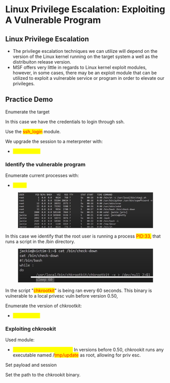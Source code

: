 # Linux Privilege Escalation: Exploiting A Vulnerable Program

## Linux Privilege Escalation

* The privilege escalation techniques we can utilize will depend on the version of the Linux kernel running on the target system a well as the distribuiton release version.
* MSF offers very little in regards to Linux kernel exploit modules, however, in some cases, there may be an exploit module that can be utilized to exploit a vulnerable service or program in order to elevate our privileges.

## Practice Demo

Enumerate the target

In this case we have the credentials to login through ssh.

Use the <mark style="color:red;">ssh\_login</mark> module.

We upgrade the session to a meterpreter with:

* <mark style="color:yellow;">sessions -u 1</mark>

### Identify the vulnerable program

Enumerate current processes with:

* <mark style="color:yellow;">ps aux</mark>

<figure><img src="../../.gitbook/assets/image (63).png" alt=""><figcaption></figcaption></figure>

In this case we identify that the root user is running a process <mark style="color:red;">PID:33,</mark> that runs a script in the /bin directory.

<figure><img src="../../.gitbook/assets/image (64).png" alt=""><figcaption></figcaption></figure>

In the script "<mark style="color:red;">chkrootkit</mark>" is being ran every 60 seconds. This binary is vulnerable to a local privesc vuln before version 0.50,

Enumerate the version of chkrootkit:

* <mark style="color:yellow;">chkrootkit -V</mark>

### Exploiting chkrookit

Used module:

* <mark style="color:yellow;">exploit/unix/local/chkrootkit:</mark> In versions before 0.50, chkrookit runs any executable named /<mark style="color:red;">tmp/update</mark> as root, allowing for priv esc.

Set payload and session

Set the path to the chkrookit binary.
